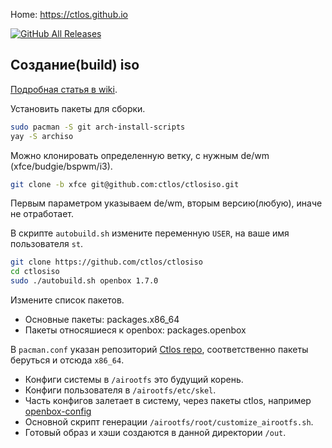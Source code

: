Home: https://ctlos.github.io

[![GitHub All Releases](https://img.shields.io/github/downloads/ctlos/ctlosiso/total.svg)](https://ctlos.github.io/get)

## Создание(build) iso

[Подробная статья в wiki](https://ctlos.github.io/wiki/other/ctlosiso/).

Установить пакеты для сборки.

```bash
sudo pacman -S git arch-install-scripts
yay -S archiso
```

Можно клонировать определенную ветку, с нужным de/wm (xfce/budgie/bspwm/i3).

```sh
git clone -b xfce git@github.com:ctlos/ctlosiso.git
```

Первым параметром указываем de/wm, вторым версию(любую), иначе не отработает.

В скрипте `autobuild.sh` измените переменную `USER`, на ваше имя пользователя `st`.

```sh
git clone https://github.com/ctlos/ctlosiso
cd ctlosiso
sudo ./autobuild.sh openbox 1.7.0
```

Измените список пакетов.

- Основные пакеты: packages.x86_64
- Пакеты относяшиеся к openbox: packages.openbox

В `pacman.conf` указан репозиторий [Ctlos repo](https://github.com/ctlos/ctlos_repo), соответственно пакеты беруться и отсюда `x86_64`.

- Конфиги системы в `/airootfs` это будущий корень.
- Конфиги пользователя в `/airootfs/etc/skel`.
- Часть конфигов залетает в систему, через пакеты ctlos, например [openbox-config](https://github.com/ctlos/openbox-config)
- Основной скрипт генерации `/airootfs/root/customize_airootfs.sh`.
- Готовый образ и хэши создаются в данной директории `/out`.
